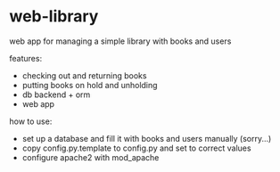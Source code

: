 # web-library
web app for managing a simple library with books and users

features:
+ checking out and returning books
+ putting books on hold and unholding
+ db backend + orm
+ web app

how to use:
+ set up a database and fill it with books and users manually (sorry...)
+ copy config.py.template to config.py and set to correct values
+ configure apache2 with mod_apache
